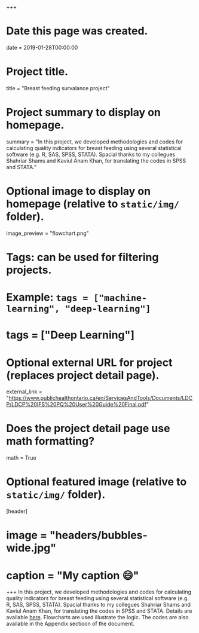 +++
# Date this page was created.
date = 2019-01-28T00:00:00

# Project title.
title = "Breast feeding survalance project"

# Project summary to display on homepage.
summary = "In this project, we developed methodologies and codes for calculating quality indicators for breast feeding using several statistical
software (e.g.  R, SAS, SPSS, STATA). Spacial thanks to my collegues Shahriar Shams and Kaviul Anam Khan, for translating the codes in SPSS and STATA."

# Optional image to display on homepage (relative to `static/img/` folder).
image_preview = "flowchart.png"

# Tags: can be used for filtering projects.
# Example: `tags = ["machine-learning", "deep-learning"]`
# tags = ["Deep Learning"]

# Optional external URL for project (replaces project detail page).
external_link = "https://www.publichealthontario.ca/en/ServicesAndTools/Documents/LDCP/LDCP%20IFS%20PQ%20User%20Guide%20Final.pdf"

# Does the project detail page use math formatting?
math = True

# Optional featured image (relative to `static/img/` folder).
[header]
# image = "headers/bubbles-wide.jpg"
# caption = "My caption :smile:"
+++
In this project, we developed methodologies and codes for calculating quality indicators for breast feeding using several statistical
software (e.g.  R, SAS, SPSS, STATA). Spacial thanks to my collegues Shahriar Shams and Kaviul Anam Khan, for translating the codes in SPSS and STATA. Details are available [here](https://www.publichealthontario.ca/en/ServicesAndTools/Documents/LDCP/LDCP%20IFS%20PQ%20User%20Guide%20Final.pdf). Flowcharts are used illustrate the logic. The codes are also available in the Appendix sectioon of the document. 
